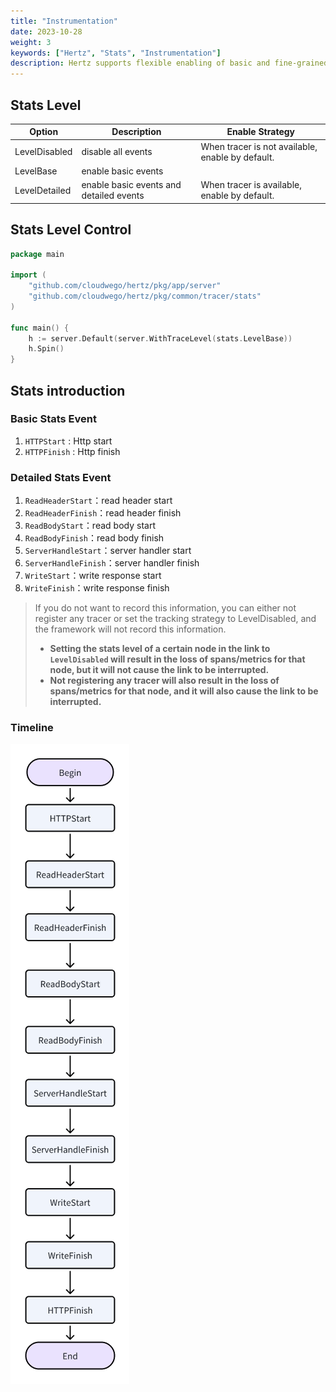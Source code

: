 ```yaml
---
title: "Instrumentation"
date: 2023-10-28
weight: 3
keywords: ["Hertz", "Stats", "Instrumentation"]
description: Hertz supports flexible enabling of basic and fine-grained Instrumentation
---
```


## Stats Level

| Option        | Description                             | Enable Strategy                                  |
| ------------- | --------------------------------------- | ------------------------------------------------ |
| LevelDisabled | disable all events                      | When tracer is not available, enable by default. |
| LevelBase     | enable basic events                     |                                                  |
| LevelDetailed | enable basic events and detailed events | When tracer is available, enable by default.     |

## Stats Level Control

```go
package main

import (
    "github.com/cloudwego/hertz/pkg/app/server"
    "github.com/cloudwego/hertz/pkg/common/tracer/stats"
)

func main() {
    h := server.Default(server.WithTraceLevel(stats.LevelBase))
    h.Spin()
}
```

## Stats introduction

### Basic Stats Event

1. `HTTPStart` : Http start
2. `HTTPFinish` : Http finish

### Detailed Stats Event

1. `ReadHeaderStart`：read header start
2. `ReadHeaderFinish`：read header finish
3. `ReadBodyStart`：read body start
4. `ReadBodyFinish`：read body finish
5. `ServerHandleStart`：server handler start
6. `ServerHandleFinish`：server handler finish
7. `WriteStart`：write response start
8. `WriteFinish`：write response finish

> If you do not want to record this information, you can either not register any tracer or set the tracking strategy to LevelDisabled, and the framework will not record this information.
>
> - **Setting the stats level of a certain node in the link to `LevelDisabled` will result in the loss of spans/metrics for that node, but it will not cause the link to be interrupted.**
> - **Not registering any tracer will also result in the loss of spans/metrics for that node, and it will also cause the link to be interrupted.**

### Timeline

![timeline](/img/docs/hertz_tracing_timeline.png)
